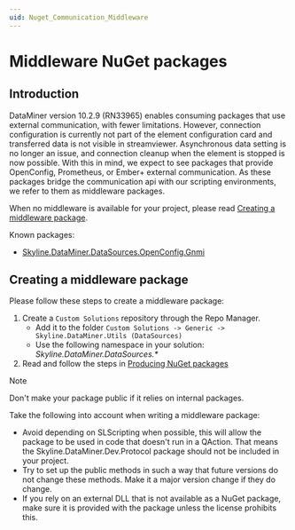 ```yaml
---
uid: Nuget_Communication_Middleware
---
```


# Middleware NuGet packages

## Introduction

DataMiner version 10.2.9 (RN33965) enables consuming packages that use external communication, with fewer limitations. However, connection configuration is currently not part of the element configuration card and transferred data is not visible in streamviewer. Asynchronous data setting is no longer an issue, and connection cleanup when the element is stopped is now possible. With this in mind, we expect to see packages that provide OpenConfig, Prometheus, or Ember+ external communication. As these packages bridge the communication api with our scripting environments, we refer to them as middleware packages.

When no middleware is available for your project, please read [Creating a middleware package](#creating-a-middleware-package).

Known packages:
* [Skyline.DataMiner.DataSources.OpenConfig.Gnmi](xref:DSI_OpenConfig_Middleware)

## Creating a middleware package

Please follow these steps to create a middleware package:
1. Create a `Custom Solutions` repository through the Repo Manager.
    * Add it to the folder `Custom Solutions -> Generic -> Skyline.DataMiner.Utils (DataSources)`
    * Use the following namespace in your solution: *Skyline.DataMiner.DataSources.\**
1. Read and follow the steps in [Producing NuGet packages](xref:Producing_NuGet)

> [!NOTE]
> Don't make your package public if it relies on internal packages.

Take the following into account when writing a middleware package:
* Avoid depending on SLScripting when possible, this will allow the package to be used in code that doesn't run in a QAction. That means the Skyline.DataMiner.Dev.Protocol package should not be included in your project. 
* Try to set up the public methods in such a way that future versions do not change these methods. Make it a major version change if they do change.
* If you rely on an external DLL that is not available as a NuGet package, make sure it is provided with the package unless the license prohibits this.
